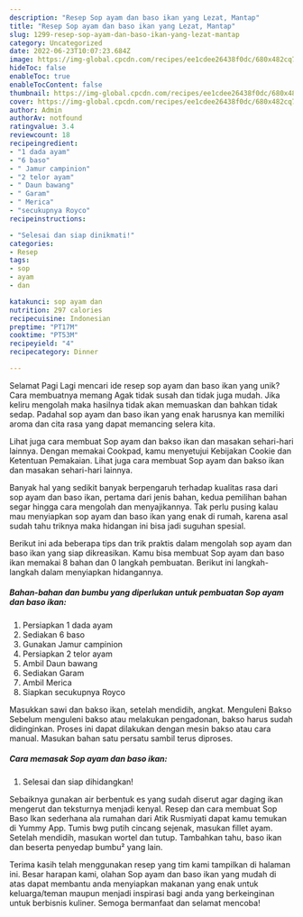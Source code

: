 ```yaml
---
description: "Resep Sop ayam dan baso ikan yang Lezat, Mantap"
title: "Resep Sop ayam dan baso ikan yang Lezat, Mantap"
slug: 1299-resep-sop-ayam-dan-baso-ikan-yang-lezat-mantap
category: Uncategorized
date: 2022-06-23T10:07:23.684Z
image: https://img-global.cpcdn.com/recipes/ee1cdee26438f0dc/680x482cq70/sop-ayam-dan-baso-ikan-foto-resep-utama.jpg
hideToc: false
enableToc: true
enableTocContent: false
thumbnail: https://img-global.cpcdn.com/recipes/ee1cdee26438f0dc/680x482cq70/sop-ayam-dan-baso-ikan-foto-resep-utama.jpg
cover: https://img-global.cpcdn.com/recipes/ee1cdee26438f0dc/680x482cq70/sop-ayam-dan-baso-ikan-foto-resep-utama.jpg
author: Admin
authorAv: notfound
ratingvalue: 3.4
reviewcount: 18
recipeingredient:
- "1 dada ayam"
- "6 baso"
- " Jamur campinion"
- "2 telor ayam"
- " Daun bawang"
- " Garam"
- " Merica"
- "secukupnya Royco"
recipeinstructions:

- "Selesai dan siap dinikmati!"
categories:
- Resep
tags:
- sop
- ayam
- dan

katakunci: sop ayam dan 
nutrition: 297 calories
recipecuisine: Indonesian
preptime: "PT17M"
cooktime: "PT53M"
recipeyield: "4"
recipecategory: Dinner

---
```



Selamat Pagi Lagi mencari ide resep sop ayam dan baso ikan yang unik? Cara membuatnya memang Agak tidak susah dan tidak juga mudah. Jika keliru mengolah maka hasilnya tidak akan memuaskan dan bahkan tidak sedap. Padahal sop ayam dan baso ikan yang enak harusnya kan memiliki aroma dan cita rasa yang dapat memancing selera kita.


Lihat juga cara membuat Sop ayam dan bakso ikan dan masakan sehari-hari lainnya. Dengan memakai Cookpad, kamu menyetujui Kebijakan Cookie dan Ketentuan Pemakaian. Lihat juga cara membuat Sop ayam dan bakso ikan dan masakan sehari-hari lainnya.

Banyak hal yang sedikit banyak berpengaruh terhadap kualitas rasa dari sop ayam dan baso ikan, pertama dari jenis bahan, kedua pemilihan bahan segar hingga cara mengolah dan menyajikannya. Tak perlu pusing kalau mau menyiapkan sop ayam dan baso ikan yang enak di rumah, karena asal sudah tahu triknya maka hidangan ini bisa jadi suguhan spesial.


Berikut ini ada beberapa tips dan trik praktis dalam mengolah sop ayam dan baso ikan yang siap dikreasikan. Kamu bisa membuat Sop ayam dan baso ikan memakai 8 bahan dan 0 langkah pembuatan. Berikut ini langkah-langkah dalam menyiapkan hidangannya.

<!--inarticleads1-->

##### Bahan-bahan dan bumbu yang diperlukan untuk pembuatan Sop ayam dan baso ikan:

1. Persiapkan 1 dada ayam
1. Sediakan 6 baso
1. Gunakan  Jamur campinion
1. Persiapkan 2 telor ayam
1. Ambil  Daun bawang
1. Sediakan  Garam
1. Ambil  Merica
1. Siapkan secukupnya Royco


Masukkan sawi dan bakso ikan, setelah mendidih, angkat. Menguleni Bakso Sebelum menguleni bakso atau melakukan pengadonan, bakso harus sudah didinginkan. Proses ini dapat dilakukan dengan mesin bakso atau cara manual. Masukan bahan satu persatu sambil terus diproses. 

<!--inarticleads2-->

##### Cara memasak Sop ayam dan baso ikan:


1. Selesai dan siap dihidangkan!

Sebaiknya gunakan air berbentuk es yang sudah diserut agar daging ikan mengerut dan teksturnya menjadi kenyal. Resep dan cara membuat Sop Baso Ikan sederhana ala rumahan dari Atik Rusmiyati dapat kamu temukan di Yummy App. Tumis bwg putih cincang sejenak, masukan fillet ayam. Setelah mendidih, masukan wortel dan tutup. Tambahkan tahu, baso ikan dan beserta penyedap bumbu² yang lain. 

Terima kasih telah menggunakan resep yang tim kami tampilkan di halaman ini. Besar harapan kami, olahan Sop ayam dan baso ikan yang mudah di atas dapat membantu anda menyiapkan makanan yang enak untuk keluarga/teman maupun menjadi inspirasi bagi anda yang berkeinginan untuk berbisnis kuliner. Semoga bermanfaat dan selamat mencoba!
